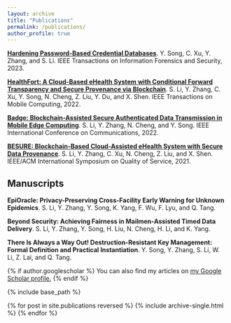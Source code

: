 ```yaml
---
layout: archive
title: "Publications"
permalink: /publications/
author_profile: true
---
```


**[Hardening Password-Based Credential Databases](https://doi.org/10.1109/TIFS.2023.3324326)**. Y. Song, C. Xu, Y. Zhang, and S. Li. IEEE Transactions on Information Forensics and Security, 2023.

**[HealthFort: A Cloud-Based eHealth System with Conditional Forward Transparency and Secure Provenance via Blockchain](https://doi.org/10.1109/TMC.2022.3199048)**. S. Li, Y. Zhang, C. Xu, Y. Song, N. Cheng, Z. Liu, Y. Du, and X. Shen. IEEE Transactions on Mobile Computing, 2022.

**[Badge: Blockchain-Assisted Secure Authenticated Data Transmission in Mobile Edge Computing](https://doi.org/10.1109/TMC.2022.3199048)**. S. Li, Y. Zhang, N. Cheng, and Y. Song. IEEE International Conference on Communications, 2022.

**[BESURE: Blockchain-Based Cloud-Assisted eHealth System with Secure Data Provenance](https://doi.org/10.1109/IWQOS52092.2021.9521289)**. S. Li, Y. Zhang, C. Xu, N. Cheng, Z. Liu, and X. Shen. IEEE/ACM International Symposium on Quality of Service, 2021.



## Manuscripts

**EpiOracle: Privacy-Preserving Cross-Facility Early Warning for Unknown Epidemics**.  S. Li, Y. Zhang, Y. Song, K. Yang, F. Wu, F. Lyu, and Q. Tang.

**Beyond Security: Achieving Fairness in Mailmen-Assisted Timed Data Delivery**. S. Li, Y. Zhang, Y. Song, H. Liu, N. Cheng, H. Li, and K. Yang.

**There Is Always a Way Out! Destruction-Resistant Key Management: Formal Definition and Practical Instantiation**. Y. Song, Y. Zhang, S. Li, W. Li, Z. Lai, and Q. Tang. 

{% if author.googlescholar %}
  You can also find my articles on <u><a href="{{author.googlescholar}}">my Google Scholar profile</a>.</u>
{% endif %}

{% include base_path %}

{% for post in site.publications reversed %}
  {% include archive-single.html %}
{% endfor %}
